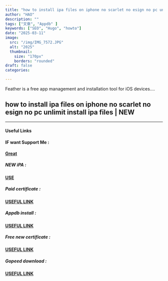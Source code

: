 ```yaml
---
title: "how to install ipa files on iphone no scarlet no esign no pc unlimit install ipa files | NEW"
author: "HAO"
description: ""
tags: ["文章", "Appdb" ]
keywords: ["SEO", "Hugo", "howto"]
date: "2025-03-11"
image:
  src: "/img/IMG_7572.JPG"
  alt: "2025"
  thumbnail:
    size: "170px"
    borders: "rounded"
draft: false
categories:

---
```


Feather is a free app management and installation tool for iOS devices....
<!--more-->

## **how to install ipa files on iphone no scarlet no esign no pc unlimit install ipa files | NEW**


---

#### **Useful Links**

#### **<and font style="background: "> IF want Support Me :</font>** 
**[ Great](https://www.paypal.me/haotech)**

##### **<and font style="background: "> NEW iPA : </font>** 
**[  USE](https://www.patreon.com/hao8?utm_medium=unknown&utm_source=join_link&utm_campaign=creatorshare_creator&utm_content=copyLink)**

##### **<font style="background:  "> Paid certificate :</font>** 
**[ USEFUL LINK](https://dxsign.cc/purchase)**

##### **<font style="background:  "> Appdb install :</font>** 
**[ USEFUL LINK](https://appdb.to/?compatibility=ios&lang=en)**

##### **<font style="background:  "> Free new certificate :</font>** 
**[ USEFUL LINK ](https://jiun8631.pages.dev/esign_0226/)**

##### **<font style="background:  "> Gopeed download :</font>** 
**[ USEFUL LINK ](https://jiun8631.pages.dev/gopeed_0116/)**
